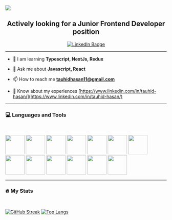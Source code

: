 <img  src="https://i.ibb.co/BszNLnj/Hiring-2.png"/>

<div id="header" align="center">
  <h2>Actively looking for a Junior Frontend Developer position</h2>
  <div id="badges">
    <a href="https://www.linkedin.com/in/tauhid-hasan/">
      <img src="https://img.shields.io/badge/LinkedIn-blue?style=for-the-badge&logo=linkedin&logoColor=white" alt="LinkedIn Badge"/>
    </a>
  </div>
  <img src="https://komarev.com/ghpvc/?username=tauhid-hasan-dev&style=flat-square&color=blue" alt=""/>
</div>

---
- 📝 I am learning **Typescript, NextJs, Redux** 

- 💬 Ask me about **Javascript, React**

- 📫 How to reach me **tauhidhasan11@gmail.com**

- 📄 Know about my experiences [https://www.linkedin.com/in/tauhid-hasan/](https://www.linkedin.com/in/tauhid-hasan/)

---

### :computer: Languages and Tools
<br/>
<p align="left">
<img  width=60 text=white src="https://user-images.githubusercontent.com/25181517/117447155-6a868a00-af3d-11eb-9cfe-245df15c9f3f.png"/>
<img  width=60 text=white src="https://user-images.githubusercontent.com/25181517/183897015-94a058a6-b86e-4e42-a37f-bf92061753e5.png"/>
<img  width=60 text=white src="https://user-images.githubusercontent.com/25181517/192158954-f88b5814-d510-4564-b285-dff7d6400dad.png"/>
<img  width=60 text=white src="https://user-images.githubusercontent.com/25181517/183898674-75a4a1b1-f960-4ea9-abcb-637170a00a75.png"/>
<img  width=60 text=white src="https://user-images.githubusercontent.com/25181517/202896760-337261ed-ee92-4979-84c4-d4b829c7355d.png"/>
<img  width=60 text=white src="https://user-images.githubusercontent.com/25181517/183898054-b3d693d4-dafb-4808-a509-bab54cf5de34.png"/>
<img  width=60 text=white src="https://user-images.githubusercontent.com/25181517/183859966-a3462d8d-1bc7-4880-b353-e2cbed900ed6.png"/>
<img  width=60 text=white src="https://user-images.githubusercontent.com/25181517/182884177-d48a8579-2cd0-447a-b9a6-ffc7cb02560e.png"/>
<img  width=60 text=white src="https://user-images.githubusercontent.com/25181517/189716855-2c69ca7a-5149-4647-936d-780610911353.png"/>
  <img  width=60 text=white src="https://user-images.githubusercontent.com/25181517/192108372-f71d70ac-7ae6-4c0d-8395-51d8870c2ef0.png"/>
  <img  width=60 text=white src="https://user-images.githubusercontent.com/25181517/192108374-8da61ba1-99ec-41d7-80b8-fb2f7c0a4948.png"/>
  <img  width=60 text=white src="https://user-images.githubusercontent.com/25181517/192108375-268c35e6-ab26-44b2-88bf-e3121a4e5083.png"/>
   <img  width=60 text=white src="https://user-images.githubusercontent.com/25181517/192108891-d86b6220-e232-423a-bf5f-90903e6887c3.png"/>
</p>

---
### :fire: My Stats

<br />


[![GitHub Streak](http://github-readme-streak-stats.herokuapp.com?user=tauhid-hasan-dev&theme=dark&background=000000)](https://git.io/streak-stats)
[![Top Langs](https://github-readme-stats.vercel.app/api/top-langs/?username=tauhid-hasan-dev&layout=compact&theme=vision-friendly-dark)](https://github.com/tauhid-hasan-dev/github-readme-stats)

 
<br/>


